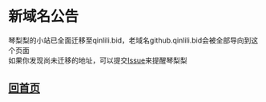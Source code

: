 # 新域名公告  
琴梨梨的小站已全面迁移至qinlili.bid，老域名github.qinlili.bid会被全部导向到这个页面  
如果你发现尚未迁移的地址，可以提交[Issue][]来提醒琴梨梨  


## [回首页][]

[Issue]: https://qinlili.bid/redirect.html?target=https://github.com/qinlili23333/QinliliArticles/issues
[回首页]: README.md
